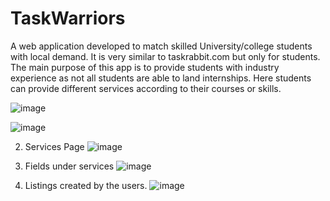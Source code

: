 # TaskWarriors

A web application developed to match skilled University/college students with local demand. It is very 
similar to taskrabbit.com but only for students. The main purpose of this app is to provide students with 
industry experience as not all students are able to land internships. Here students can provide different 
services according to their courses or skills.

![image](https://github.com/Harveer-kalkat/TaskWarriors/assets/69712177/7e0b976b-69b9-493b-aefd-98872f08357b)

![image](https://github.com/Harveer-kalkat/TaskWarriors/assets/69712177/0088a276-578d-416a-9cff-1ce69d9cc25b)

2.	Services Page
![image](https://github.com/Harveer-kalkat/TaskWarriors/assets/69712177/23004a4a-694e-4288-a8f2-df189eb037a6)

3.	Fields under services
![image](https://github.com/Harveer-kalkat/TaskWarriors/assets/69712177/59b82de0-9989-4344-82f2-b723e5bfa4cb)

4.	Listings created by the users.
![image](https://github.com/Harveer-kalkat/TaskWarriors/assets/69712177/36b75282-d205-48d5-b8a9-5bb446fe54b4)



